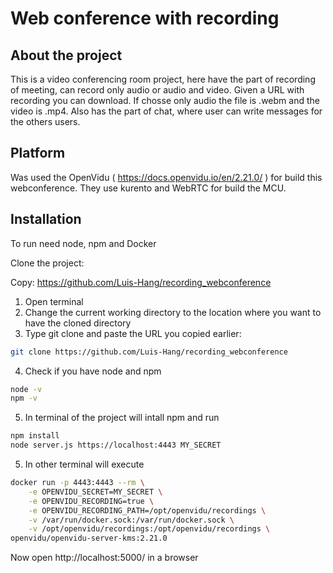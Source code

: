 # Web conference with recording

## About the project

This is a video conferencing room project, here have the part of recording of meeting, can record only audio or audio and video. Given a URL with recording you can download. If chosse only audio the file is .webm and the video is .mp4. Also has the part of chat, where user can write messages for the others users. 

## Platform

Was used the OpenVidu ( https://docs.openvidu.io/en/2.21.0/ ) for build this webconference. They use kurento and WebRTC for build the MCU.

## Installation 

To run need node, npm and Docker

Clone the project:

Copy: https://github.com/Luis-Hang/recording_webconference

1. Open terminal
2. Change the current working directory to the location where you want to have the cloned directory
3. Type git clone and paste the URL you copied earlier:
```bash
git clone https://github.com/Luis-Hang/recording_webconference
```
4. Check if you have node and npm
```bash
node -v
npm -v
```
5. In terminal of the project will intall npm and run
```bash
npm install
node server.js https://localhost:4443 MY_SECRET
```
5. In other terminal will execute
```bash
docker run -p 4443:4443 --rm \
    -e OPENVIDU_SECRET=MY_SECRET \
    -e OPENVIDU_RECORDING=true \
    -e OPENVIDU_RECORDING_PATH=/opt/openvidu/recordings \
    -v /var/run/docker.sock:/var/run/docker.sock \
    -v /opt/openvidu/recordings:/opt/openvidu/recordings \
openvidu/openvidu-server-kms:2.21.0
```

Now open http://localhost:5000/ in a browser
